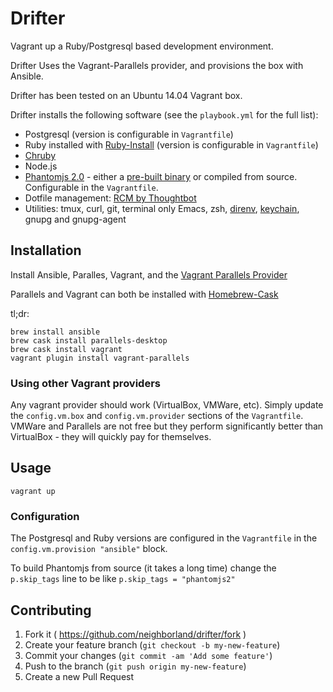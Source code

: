 # Drifter

Vagrant up a Ruby/Postgresql based development environment.

Drifter Uses the Vagrant-Parallels provider, and provisions the box with Ansible.

Drifter has been tested on an Ubuntu 14.04 Vagrant box.

Drifter installs the following software (see the `playbook.yml`
for the full list):

* Postgresql (version is configurable in `Vagrantfile`)
* Ruby installed with
  [Ruby-Install](https://github.com/postmodern/ruby-install) (version
  is configurable in `Vagrantfile`)
* [Chruby](https://github.com/postmodern/chruby)
* Node.js
* [Phantomjs 2.0](http://phantomjs.org/) - either a
  [pre-built binary](https://github.com/scottjacobsen/phantomjs/releases/tag/2.0.0)
  or compiled from source. Configurable in the `Vagrantfile`.
* Dotfile management:
  [RCM by Thoughtbot](https://github.com/thoughtbot/rcm)
* Utilities: tmux, curl, git, terminal only Emacs, zsh,
  [direnv](http://direnv.net/),
  [keychain](http://www.funtoo.org/Keychain), gnupg and gnupg-agent

## Installation

Install Ansible, Paralles, Vagrant, and the
[Vagrant Parallels Provider](https://github.com/Parallels/vagrant-parallels)

Parallels and Vagrant can both be installed with [Homebrew-Cask](https://github.com/caskroom/homebrew-cask)

tl;dr:

```
brew install ansible
brew cask install parallels-desktop
brew cask install vagrant
vagrant plugin install vagrant-parallels
```

### Using other Vagrant providers

Any vagrant provider should work (VirtualBox, VMWare, etc). Simply
update the `config.vm.box` and `config.vm.provider` sections of the
`Vagrantfile`. VMWare and Parallels are not free but they perform
significantly better than VirtualBox - they will quickly pay for
themselves.

## Usage

`vagrant up`

### Configuration

The Postgresql and Ruby versions are configured in the `Vagrantfile`
in the `config.vm.provision "ansible"` block.

To build Phantomjs from source (it takes a long time) change the
`p.skip_tags` line to be like `p.skip_tags = "phantomjs2"`

## Contributing

1. Fork it ( https://github.com/neighborland/drifter/fork )
2. Create your feature branch (`git checkout -b my-new-feature`)
3. Commit your changes (`git commit -am 'Add some feature'`)
4. Push to the branch (`git push origin my-new-feature`)
5. Create a new Pull Request
